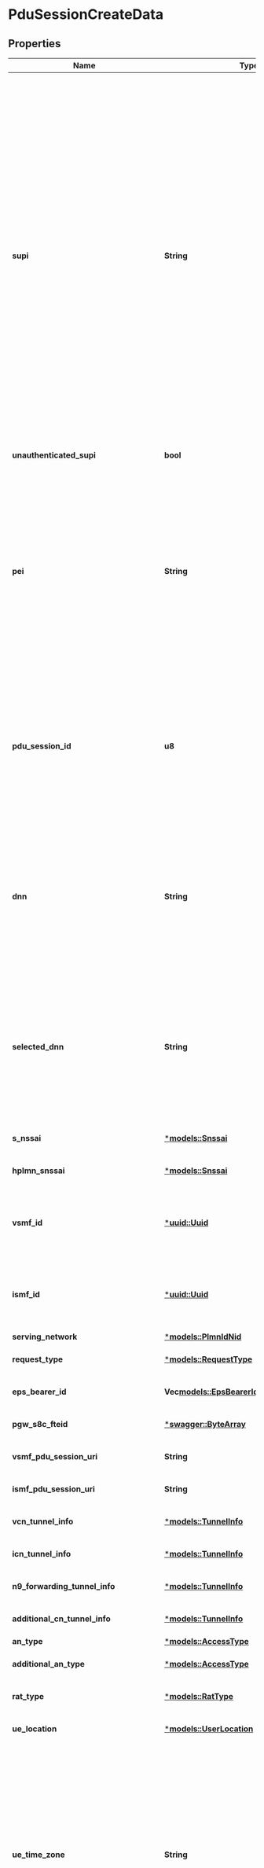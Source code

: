 # PduSessionCreateData

## Properties
Name | Type | Description | Notes
------------ | ------------- | ------------- | -------------
**supi** | **String** | String identifying a Supi that shall contain either an IMSI, a network specific identifier, a Global Cable Identifier (GCI) or a Global Line Identifier (GLI) as specified in clause  2.2A of 3GPP TS 23.003. It shall be formatted as follows  - for an IMSI \"imsi-<imsi>\", where <imsi> shall be formatted according to clause 2.2    of 3GPP TS 23.003 that describes an IMSI.  - for a network specific identifier \"nai-<nai>, where <nai> shall be formatted    according to clause 28.7.2 of 3GPP TS 23.003 that describes an NAI.  - for a GCI \"gci-<gci>\", where <gci> shall be formatted according to clause 28.15.2    of 3GPP TS 23.003.  - for a GLI \"gli-<gli>\", where <gli> shall be formatted according to clause 28.16.2 of    3GPP TS 23.003.To enable that the value is used as part of an URI, the string shall    only contain characters allowed according to the \"lower-with-hyphen\" naming convention    defined in 3GPP TS 29.501.  | [optional] [default to None]
**unauthenticated_supi** | **bool** |  | [optional] [default to Some(false)]
**pei** | **String** | String representing a Permanent Equipment Identifier that may contain - an IMEI or IMEISV, as  specified in clause 6.2 of 3GPP TS 23.003; a MAC address for a 5G-RG or FN-RG via  wireline  access, with an indication that this address cannot be trusted for regulatory purpose if this  address cannot be used as an Equipment Identifier of the FN-RG, as specified in clause 4.7.7  of 3GPP TS23.316. Examples are imei-012345678901234 or imeisv-0123456789012345.   | [optional] [default to None]
**pdu_session_id** | **u8** | Unsigned integer identifying a PDU session, within the range 0 to 255, as specified in  clause 11.2.3.1b, bits 1 to 8, of 3GPP TS 24.007. If the PDU Session ID is allocated by the  Core Network for UEs not supporting N1 mode, reserved range 64 to 95 is used. PDU Session ID  within the reserved range is only visible in the Core Network.   | [optional] [default to None]
**dnn** | **String** | String representing a Data Network as defined in clause 9A of 3GPP TS 23.003;  it shall contain either a DNN Network Identifier, or a full DNN with both the Network  Identifier and Operator Identifier, as specified in 3GPP TS 23.003 clause 9.1.1 and 9.1.2. It shall be coded as string in which the labels are separated by dots  (e.g. \"Label1.Label2.Label3\").  | 
**selected_dnn** | **String** | String representing a Data Network as defined in clause 9A of 3GPP TS 23.003;  it shall contain either a DNN Network Identifier, or a full DNN with both the Network  Identifier and Operator Identifier, as specified in 3GPP TS 23.003 clause 9.1.1 and 9.1.2. It shall be coded as string in which the labels are separated by dots  (e.g. \"Label1.Label2.Label3\").  | [optional] [default to None]
**s_nssai** | [***models::Snssai**](Snssai.md) |  | [optional] [default to None]
**hplmn_snssai** | [***models::Snssai**](Snssai.md) |  | [optional] [default to None]
**vsmf_id** | [***uuid::Uuid**](UUID.md) | String uniquely identifying a NF instance. The format of the NF Instance ID shall be a  Universally Unique Identifier (UUID) version 4, as described in IETF RFC 4122.   | [optional] [default to None]
**ismf_id** | [***uuid::Uuid**](UUID.md) | String uniquely identifying a NF instance. The format of the NF Instance ID shall be a  Universally Unique Identifier (UUID) version 4, as described in IETF RFC 4122.   | [optional] [default to None]
**serving_network** | [***models::PlmnIdNid**](PlmnIdNid.md) |  | 
**request_type** | [***models::RequestType**](RequestType.md) |  | [optional] [default to None]
**eps_bearer_id** | **Vec<models::EpsBearerId>** |  | [optional] [default to None]
**pgw_s8c_fteid** | [***swagger::ByteArray**](ByteArray.md) | string with format 'bytes' as defined in OpenAPI | [optional] [default to None]
**vsmf_pdu_session_uri** | **String** | String providing an URI formatted according to RFC 3986. | [optional] [default to None]
**ismf_pdu_session_uri** | **String** | String providing an URI formatted according to RFC 3986. | [optional] [default to None]
**vcn_tunnel_info** | [***models::TunnelInfo**](TunnelInfo.md) |  | [optional] [default to None]
**icn_tunnel_info** | [***models::TunnelInfo**](TunnelInfo.md) |  | [optional] [default to None]
**n9_forwarding_tunnel_info** | [***models::TunnelInfo**](TunnelInfo.md) |  | [optional] [default to None]
**additional_cn_tunnel_info** | [***models::TunnelInfo**](TunnelInfo.md) |  | [optional] [default to None]
**an_type** | [***models::AccessType**](AccessType.md) |  | 
**additional_an_type** | [***models::AccessType**](AccessType.md) |  | [optional] [default to None]
**rat_type** | [***models::RatType**](RatType.md) |  | [optional] [default to None]
**ue_location** | [***models::UserLocation**](UserLocation.md) |  | [optional] [default to None]
**ue_time_zone** | **String** | String with format \"time-numoffset\" optionally appended by \"daylightSavingTime\", where  - \"time-numoffset\" shall represent the time zone adjusted for daylight saving time and be    encoded as time-numoffset as defined in clause 5.6 of IETF RFC 3339;  - \"daylightSavingTime\" shall represent the adjustment that has been made and shall be    encoded as \"+1\" or \"+2\" for a +1 or +2 hours adjustment.   The example is for 8 hours behind UTC, +1 hour adjustment for Daylight Saving Time.  | [optional] [default to None]
**add_ue_location** | [***models::UserLocation**](UserLocation.md) |  | [optional] [default to None]
**gpsi** | **String** | String identifying a Gpsi shall contain either an External Id or an MSISDN.  It shall be formatted as follows -External Identifier= \"extid-'extid', where 'extid'  shall be formatted according to clause 19.7.2 of 3GPP TS 23.003 that describes an  External Identifier.   | [optional] [default to None]
**n1_sm_info_from_ue** | [***models::RefToBinaryData**](RefToBinaryData.md) |  | [optional] [default to None]
**unknown_n1_sm_info** | [***models::RefToBinaryData**](RefToBinaryData.md) |  | [optional] [default to None]
**supported_features** | **String** | A string used to indicate the features supported by an API that is used as defined in clause  6.6 in 3GPP TS 29.500. The string shall contain a bitmask indicating supported features in  hexadecimal representation Each character in the string shall take a value of \"0\" to \"9\",  \"a\" to \"f\" or \"A\" to \"F\" and shall represent the support of 4 features as described in  table 5.2.2-3. The most significant character representing the highest-numbered features shall  appear first in the string, and the character representing features 1 to 4 shall appear last  in the string. The list of features and their numbering (starting with 1) are defined  separately for each API. If the string contains a lower number of characters than there are  defined features for an API, all features that would be represented by characters that are not  present in the string are not supported.  | [optional] [default to None]
**h_pcf_id** | [***uuid::Uuid**](UUID.md) | String uniquely identifying a NF instance. The format of the NF Instance ID shall be a  Universally Unique Identifier (UUID) version 4, as described in IETF RFC 4122.   | [optional] [default to None]
**pcf_id** | [***uuid::Uuid**](UUID.md) | String uniquely identifying a NF instance. The format of the NF Instance ID shall be a  Universally Unique Identifier (UUID) version 4, as described in IETF RFC 4122.   | [optional] [default to None]
**pcf_group_id** | **String** | Identifier of a group of NFs. | [optional] [default to None]
**pcf_set_id** | **String** | NF Set Identifier (see clause 28.12 of 3GPP TS 23.003), formatted as the following string \"set<Set ID>.<nftype>set.5gc.mnc<MNC>.mcc<MCC>\", or  \"set<SetID>.<NFType>set.5gc.nid<NID>.mnc<MNC>.mcc<MCC>\" with  <MCC> encoded as defined in clause 5.4.2 (\"Mcc\" data type definition)  <MNC> encoding the Mobile Network Code part of the PLMN, comprising 3 digits.    If there are only 2 significant digits in the MNC, one \"0\" digit shall be inserted    at the left side to fill the 3 digits coding of MNC.  Pattern: '^[0-9]{3}$' <NFType> encoded as a value defined in Table 6.1.6.3.3-1 of 3GPP TS 29.510 but    with lower case characters <Set ID> encoded as a string of characters consisting of    alphabetic characters (A-Z and a-z), digits (0-9) and/or the hyphen (-) and that    shall end with either an alphabetic character or a digit.   | [optional] [default to None]
**ho_preparation_indication** | **bool** |  | [optional] [default to None]
**sel_mode** | [***models::DnnSelectionMode**](DnnSelectionMode.md) |  | [optional] [default to None]
**always_on_requested** | **bool** |  | [optional] [default to Some(false)]
**udm_group_id** | **String** | Identifier of a group of NFs. | [optional] [default to None]
**routing_indicator** | **String** |  | [optional] [default to None]
**h_nw_pub_key_id** | **i32** |  | [optional] [default to None]
**eps_interworking_ind** | [***models::EpsInterworkingIndication**](EpsInterworkingIndication.md) |  | [optional] [default to None]
**v_smf_service_instance_id** | **String** |  | [optional] [default to None]
**i_smf_service_instance_id** | **String** |  | [optional] [default to None]
**recovery_time** | [**chrono::DateTime::<chrono::Utc>**](DateTime.md) | string with format 'date-time' as defined in OpenAPI. | [optional] [default to None]
**roaming_charging_profile** | [***models::RoamingChargingProfile**](RoamingChargingProfile.md) |  | [optional] [default to None]
**charging_id** | **String** |  | [optional] [default to None]
**old_pdu_session_id** | **u8** | Unsigned integer identifying a PDU session, within the range 0 to 255, as specified in  clause 11.2.3.1b, bits 1 to 8, of 3GPP TS 24.007. If the PDU Session ID is allocated by the  Core Network for UEs not supporting N1 mode, reserved range 64 to 95 is used. PDU Session ID  within the reserved range is only visible in the Core Network.   | [optional] [default to None]
**eps_bearer_ctx_status** | **String** | EPS bearer context status | [optional] [default to None]
**amf_nf_id** | [***uuid::Uuid**](UUID.md) | String uniquely identifying a NF instance. The format of the NF Instance ID shall be a  Universally Unique Identifier (UUID) version 4, as described in IETF RFC 4122.   | [optional] [default to None]
**guami** | [***models::Guami**](Guami.md) |  | [optional] [default to None]
**max_integrity_protected_data_rate_ul** | [***models::MaxIntegrityProtectedDataRate**](MaxIntegrityProtectedDataRate.md) |  | [optional] [default to None]
**max_integrity_protected_data_rate_dl** | [***models::MaxIntegrityProtectedDataRate**](MaxIntegrityProtectedDataRate.md) |  | [optional] [default to None]
**cp_ciot_enabled** | **bool** |  | [optional] [default to Some(false)]
**cp_only_ind** | **bool** |  | [optional] [default to Some(false)]
**invoke_nef** | **bool** |  | [optional] [default to Some(false)]
**ma_request_ind** | **bool** |  | [optional] [default to Some(false)]
**ma_nw_upgrade_ind** | **bool** |  | [optional] [default to Some(false)]
**dnai_list** | **Vec<models::Dnai>** |  | [optional] [default to None]
**presence_in_ladn** | [***models::PresenceState**](PresenceState.md) |  | [optional] [default to None]
**secondary_rat_usage_info** | [**Vec<models::SecondaryRatUsageInfo>**](SecondaryRatUsageInfo.md) |  | [optional] [default to None]
**small_data_rate_status** | [***models::SmallDataRateStatus**](SmallDataRateStatus.md) |  | [optional] [default to None]
**apn_rate_status** | [***models::ApnRateStatus**](ApnRateStatus.md) |  | [optional] [default to None]
**dl_serving_plmn_rate_ctl** | **u32** |  | [optional] [default to None]
**up_security_info** | [***models::UpSecurityInfo**](UpSecurityInfo.md) |  | [optional] [default to None]
**vplmn_qos** | [***models::VplmnQos**](VplmnQos.md) |  | [optional] [default to None]
**old_sm_context_ref** | **String** | String providing an URI formatted according to RFC 3986. | [optional] [default to None]
**redundant_pdu_session_info** | [***models::RedundantPduSessionInformation**](RedundantPduSessionInformation.md) |  | [optional] [default to None]
**old_pdu_session_ref** | **String** | String providing an URI formatted according to RFC 3986. | [optional] [default to None]
**sm_policy_notify_ind** | **bool** |  | [optional] [default to Some(false)]
**pcf_ue_callback_info** | [***models::PcfUeCallbackInfo**](PcfUeCallbackInfo.md) |  | [optional] [default to None]
**satellite_backhaul_cat** | [***models::SatelliteBackhaulCategory**](SatelliteBackhaulCategory.md) |  | [optional] [default to None]
**upip_supported** | **bool** |  | [optional] [default to Some(false)]
**up_cnx_state** | [***models::UpCnxState**](UpCnxState.md) |  | [optional] [default to None]
**disaster_roaming_ind** | **bool** |  | [optional] [default to Some(false)]

[[Back to Model list]](../README.md#documentation-for-models) [[Back to API list]](../README.md#documentation-for-api-endpoints) [[Back to README]](../README.md)


